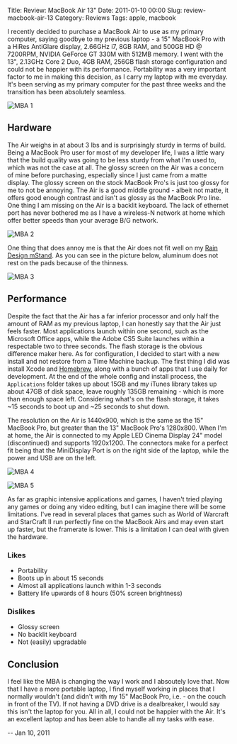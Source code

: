 Title: Review: MacBook Air 13"
Date: 2011-01-10 00:00
Slug: review-macbook-air-13
Category: Reviews
Tags: apple, macbook


I recently decided to purchase a MacBook Air to use as my primary
computer, saying goodbye to my previous laptop - a 15" MacBook Pro with
a HiRes AntiGlare display, 2.66GHz i7, 8GB RAM, and 500GB HD @ 7200RPM,
NVIDIA GeForce GT 330M with 512MB memory. I went with the 13", 2.13GHz
Core 2 Duo, 4GB RAM, 256GB flash storage configuration and could not be
happier with its performance. Portability was a very important factor to
me in making this decision, as I carry my laptop with me everyday. It's
been serving as my primary computer for the past three weeks and the
transition has been absolutely seamless.

![MBA 1](/img/articles/L1040591.jpg)

Hardware
--------

The Air weighs in at about 3 lbs and is surprisingly sturdy in terms of
build. Being a MacBook Pro user for most of my developer life, I was a
little wary that the build quality was going to be less sturdy from what
I'm used to, which was not the case at all. The glossy screen on the Air
was a concern of mine before purchasing, especially since I just came
from a matte display. The glossy screen on the stock MacBook Pro's is
just too glossy for me to not be annoying. The Air is a good middle
ground - albeit not matte, it offers good enough contrast and isn't as
glossy as the MacBook Pro line. One thing I am missing on the Air is a
backlit keyboard. The lack of ethernet port has never bothered me as I
have a wireless-N network at home which offer better speeds than your
average B/G network.

![MBA 2](/img/articles/L1040583.jpg)

One thing that does annoy me is that the Air does not fit well on my
[Rain Design
mStand](http://www.amazon.com/gp/product/B000OOYECC?ie=UTF8&tag=jontourage-20&linkCode=as2&camp=1789&creative=390957&creativeASIN=B000OOYECC).
As you can see in the picture below, aluminum does not rest on the pads
because of the thinness.

![MBA 3](/img/articles/L1040585.jpg)

Performance
-----------

Despite the fact that the Air has a far inferior processor and only half
the amount of RAM as my previous laptop, I can honestly say that the Air
just feels faster. Most applications launch within one second, such as
the Microsoft Office apps, while the Adobe CS5 Suite launches within a
respectable two to three seconds. The flash storage is the obvious
difference maker here. As for configuration, I decided to start with a
new install and not restore from a Time Machine backup. The first thing
I did was install Xcode and
[Homebrew](http://mxcl.github.com/homebrew/), along with a bunch of apps
that I use daily for development. At the end of the whole config and
install process, the `Applications` folder takes up about 15GB and my
iTunes library takes up about 47GB of disk space, leave roughly 135GB
remaining - which is more than enough space left. Considering what's on
the flash storage, it takes \~15 seconds to boot up and \~25 seconds to
shut down.

The resolution on the Air is 1440x900, which is the same as the 15"
MacBook Pro, but greater than the 13" MacBook Pro's 1280x800. When I'm
at home, the Air is connected to my Apple LED Cinema Display 24" model
(discontinued) and supports 1920x1200. The connectors make for a perfect
fit being that the MiniDisplay Port is on the right side of the laptop,
while the power and USB are on the left.

![MBA 4](/img/articles/L1040586.jpg)

![MBA 5](/img/articles/L1040589.jpg)

As far as graphic intensive applications and games, I haven't tried
playing any games or doing any video editing, but I can imagine there
will be some limitations. I've read in several places that games such as
World of Warcraft and StarCraft II run perfectly fine on the MacBook
Airs and may even start up faster, but the framerate is lower. This is a
limitation I can deal with given the hardware.

### Likes

-   Portability
-   Boots up in about 15 seconds
-   Almost all applications launch within 1-3 seconds
-   Battery life upwards of 8 hours (50% screen brightness)

### Dislikes

-   Glossy screen
-   No backlit keyboard
-   Not (easily) upgradable

Conclusion
----------

I feel like the MBA is changing the way I work and I absoutely love
that. Now that I have a more portable laptop, I find myself working in
places that I normally wouldn't (and didn't with my 15" MacBook Pro,
i.e. - on the couch in front of the TV). If not having a DVD drive is a
dealbreaker, I would say this isn't the laptop for you. All in all, I
could not be happier with the Air. It's an excellent laptop and has been
able to handle all my tasks with ease.

-- Jan 10, 2011
